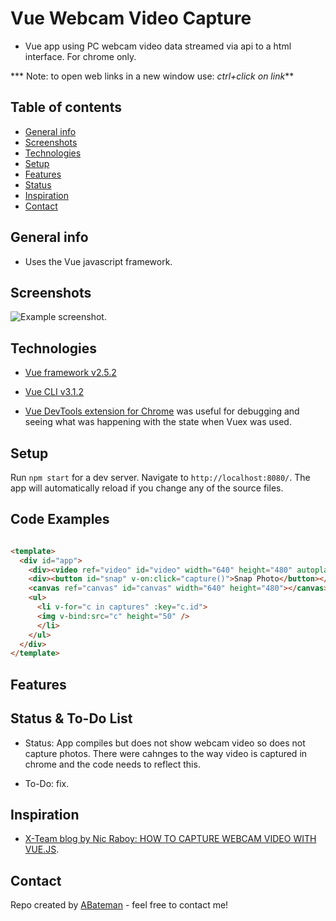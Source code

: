 # Vue Webcam Video Capture

* Vue app using PC webcam video data streamed via api to a html interface. For chrome only.

*** Note: to open web links in a new window use: _ctrl+click on link_**

## Table of contents

* [General info](#general-info)
* [Screenshots](#screenshots)
* [Technologies](#technologies)
* [Setup](#setup)
* [Features](#features)
* [Status](#status)
* [Inspiration](#inspiration)
* [Contact](#contact)

## General info

* Uses the Vue javascript framework.

## Screenshots

![Example screenshot](./img/.png).

## Technologies

* [Vue framework v2.5.2](https://vuejs.org/)

* [Vue CLI v3.1.2](https://github.com/vuejs/vue-cli)

* [Vue DevTools extension for Chrome](https://chrome.google.com/webstore/detail/vuejs-devtools/nhdogjmejiglipccpnnnanhbledajbpd) was useful for debugging and seeing what was happening with the state when Vuex was used.

## Setup

Run `npm start` for a dev server. Navigate to `http://localhost:8080/`. The app will automatically reload if you change any of the source files.

## Code Examples

```html

<template>
  <div id="app">
    <div><video ref="video" id="video" width="640" height="480" autoplay></video></div>
    <div><button id="snap" v-on:click="capture()">Snap Photo</button></div>
    <canvas ref="canvas" id="canvas" width="640" height="480"></canvas>
    <ul>
      <li v-for="c in captures" :key="c.id">
      <img v-bind:src="c" height="50" />
      </li>
    </ul>
  </div>
</template>

```

## Features

## Status & To-Do List

* Status: App compiles but does not show webcam video so does not capture photos. There were cahnges to the way video is captured in chrome and the code needs to reflect this.

* To-Do: fix.

## Inspiration

* [X-Team blog by Nic Raboy: HOW TO CAPTURE WEBCAM VIDEO WITH VUE.JS](https://x-team.com/blog/webcam-capture-vue/).

## Contact

Repo created by [ABateman](https://www.andrewbateman.org) - feel free to contact me!
